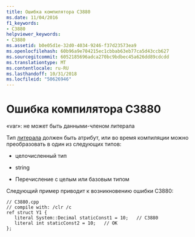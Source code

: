 ```yaml
---
title: Ошибка компилятора C3880
ms.date: 11/04/2016
f1_keywords:
- C3880
helpviewer_keywords:
- C3880
ms.assetid: b0e05d1e-32d0-4034-9246-f37d23573ea9
ms.openlocfilehash: 60b96a9e704215ec1cbbab63eb77ca5d43ccb627
ms.sourcegitcommit: 6052185696adca270bc9bdbec45a626dd89cdcdd
ms.translationtype: MT
ms.contentlocale: ru-RU
ms.lasthandoff: 10/31/2018
ms.locfileid: "50626946"
---
```

# <a name="compiler-error-c3880"></a>Ошибка компилятора C3880

«var»: не может быть данными-членом литерала

Тип [литерала](../../windows/literal-cpp-component-extensions.md) должен быть атрибут, или во время компиляции можно преобразовать в один из следующих типов:

- целочисленный тип

- string

- Перечисление с целым или базовым типом

Следующий пример приводит к возникновению ошибки C3880:

```
// C3880.cpp
// compile with: /clr /c
ref struct Y1 {
   literal System::Decimal staticConst1 = 10;   // C3880
   literal int staticConst2 = 10;   // OK
};
```